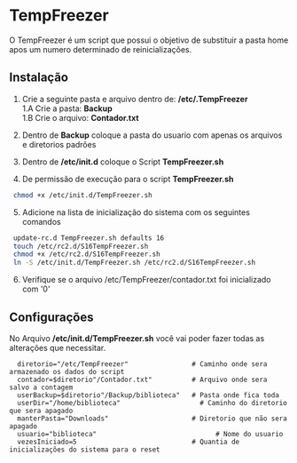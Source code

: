 # TempFreezer

O TempFreezer é um script que possui o objetivo de substituir a pasta home apos um numero determinado de reinicializações.

## Instalação
 
 1. Crie a seguinte pasta e arquivo dentro de: __/etc/.TempFreezer__ </br>
  1.A Crie a pasta: __Backup__ </br>
  1.B Crie o arquivo: __Contador.txt__ </br>
  
 2. Dentro de __Backup__ coloque a pasta do usuario com apenas os arquivos e diretorios padrões </br>
 
 3. Dentro de __/etc/init.d__ coloque o Script __TempFreezer.sh__ </br>
 
 4. De permissão de execução para o script __TempFreezer.sh__ </br>
 ```bash
  chmod +x /etc/init.d/TempFreezer.sh 
 ```
 
 5. Adicione na lista de inicialização do sistema com os seguintes comandos </br>
 ```bash
  update-rc.d TempFreezer.sh defaults 16
  touch /etc/rc2.d/S16TempFreezer.sh
  chmod +x /etc/rc2.d/S16TempFreezer.sh
  ln -S /etc/init.d/TempFreezer.sh /etc/rc2.d/S16TempFreezer.sh
 ```
 
 6. Verifique se o arquivo /etc/TempFreezer/contador.txt foi inicializado com '0'
 
## Configurações

No Arquivo __/etc/init.d/TempFreezer.sh__ você vai poder fazer todas as alterações que necessitar.
  ```shell
    diretorio="/etc/TempFreezer"                # Caminho onde sera armazenado os dados do script
    contador=$diretorio"/Contador.txt"          # Arquivo onde sera salvo a contagem
    userBackup=$diretorio"/Backup/biblioteca"   # Pasta onde fica toda 
    userDir="/home/biblioteca"           	      # Caminho do diretorio que sera apagado
    manterPasta="Downloads"                     # Diretorio que não sera apagado
    usuario="biblioteca"			                  # Nome do usuario
    vezesIniciado=5                             # Quantia de inicializações do sistema para o reset
  ```
  
  
